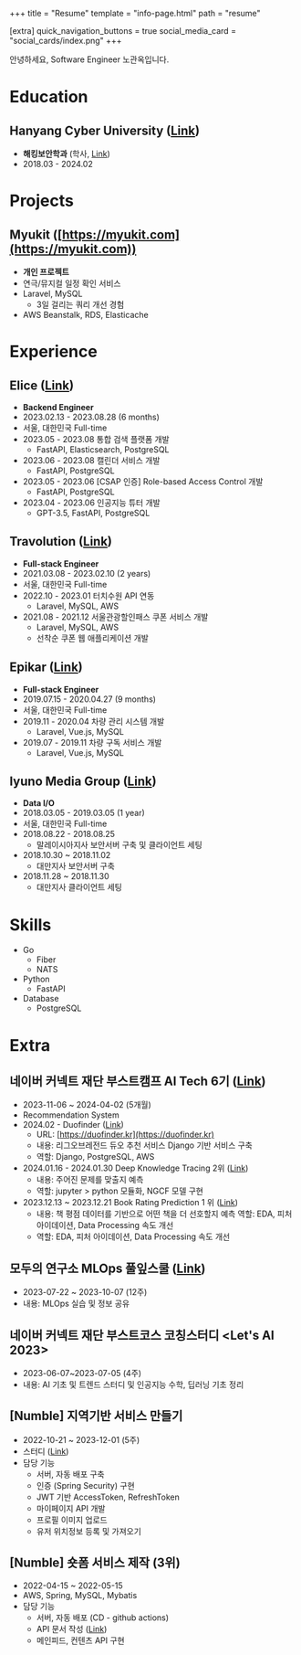 +++
title = "Resume"
template = "info-page.html"
path = "resume"

[extra]
quick_navigation_buttons = true
social_media_card = "social_cards/index.png"
+++

안녕하세요, Software Engineer 노관옥입니다.

# Education

## Hanyang Cyber University ([Link](https://www.hycu.ac.kr))

- **해킹보안학과** (학사, [Link](https://www.hycu.ac.kr/user/maSnEx/goMain/30043/index.do))
- 2018.03 - 2024.02

# Projects

## Myukit ([https://myukit.com](https://myukit.com))

- **개인 프로젝트**
- 연극/뮤지컬 일정 확인 서비스
- Laravel, MySQL
    - 3일 걸리는 쿼리 개선 경험
- AWS Beanstalk, RDS, Elasticache

# Experience

## Elice ([Link](https://elice.io))

- **Backend Engineer**
- 2023.02.13 - 2023.08.28 (6 months)
- 서울, 대한민국 Full-time
- 2023.05 - 2023.08 통합 검색 플랫폼 개발
    - FastAPI, Elasticsearch, PostgreSQL
- 2023.06 - 2023.08 캘린더 서비스 개발
    - FastAPI, PostgreSQL
- 2023.05 - 2023.06 [CSAP 인증] Role-based Access Control 개발
    - FastAPI, PostgreSQL
- 2023.04 - 2023.06 인공지능 튜터 개발
    - GPT-3.5, FastAPI, PostgreSQL


## Travolution ([Link](https://travolution.co.kr))

- **Full-stack Engineer**
- 2021.03.08 - 2023.02.10 (2 years)
- 서울, 대한민국 Full-time
- 2022.10 - 2023.01 터치수원 API 연동
    - Laravel, MySQL, AWS
- 2021.08 - 2021.12 서울관광할인패스 쿠폰 서비스 개발
    - Laravel, MySQL, AWS
    - 선착순 쿠폰 웹 애플리케이션 개발

## Epikar ([Link](https://epikar.com))

- **Full-stack Engineer**
- 2019.07.15 - 2020.04.27 (9 months)
- 서울, 대한민국 Full-time
- 2019.11 - 2020.04 차량 관리 시스템 개발
    - Laravel, Vue.js, MySQL
- 2019.07 - 2019.11 차량 구독 서비스 개발
    - Laravel, Vue.js, MySQL

## Iyuno Media Group ([Link](https://iyuno.com))

- **Data I/O**
- 2018.03.05 - 2019.03.05 (1 year)
- 서울, 대한민국 Full-time
- 2018.08.22 - 2018.08.25
    - 말레이시아지사 보안서버 구축 및 클라이언트 세팅
- 2018.10.30 ~ 2018.11.02
    - 대만지사 보안서버 구축
- 2018.11.28 ~ 2018.11.30
    - 대만지사 클라이언트 세팅


# Skills

- Go
    - Fiber
    - NATS
- Python
    - FastAPI
- Database
    - PostgreSQL

# Extra

## 네이버 커넥트 재단 부스트캠프 AI Tech 6기 ([Link](https://boostcamp.connect.or.kr/))

- 2023-11-06 ~ 2024-04-02 (5개월)
- Recommendation System
- 2024.02 - Duofinder ([Link](https://kwanok.craft.me/duofinder))
    - URL: [https://duofinder.kr](https://duofinder.kr)
    - 내용: 리그오브레전드 듀오 추천 서비스 Django 기반 서비스 구축
    - 역할: Django, PostgreSQL, AWS
- 2024.01.16 - 2024.01.30 Deep Knowledge Tracing 2위 ([Link](https://github.com/boostcampaitech6/level2-dkt-recsys-05))
    - 내용: 주어진 문제를 맞출지 예측
    - 역할: jupyter > python 모듈화, NGCF 모델 구현
- 2023.12.13 ~ 2023.12.21 Book Rating Prediction 1 위 ([Link](https://github.com/boostcampaitech6/level1-bookratingprediction-recsys-06))
    - 내용: 책 평점 데이터를 기반으로 어떤 책을 더 선호할지 예측 역할: EDA, 피처 아이데이션, Data Processing 속도 개선
    - 역할: EDA, 피처 아이데이션, Data Processing 속도 개선


## 모두의 연구소 MLOps 풀잎스쿨 ([Link](https://modulabs.co.kr/product/flip2208-12421-2023-06-25-090027/))

- 2023-07-22 ~ 2023-10-07 (12주)
- 내용: MLOps 실습 및 정보 공유

## 네이버 커넥트 재단 부스트코스 코칭스터디 <Let's AI 2023>

- 2023-06-07~2023-07-05 (4주)
- 내용: AI 기초 및 트렌드 스터디 및 인공지능 수학, 딥러닝 기초 정리

## [Numble] 지역기반 서비스 만들기

- 2022-10-21 ~ 2023-12-01 (5주)
- 스터디 ([Link](https://github.com/kwanok/spatial-query-study))
- 담당 기능
    - 서버, 자동 배포 구축
    - 인증 (Spring Security) 구현
    - JWT 기반 AccessToken, RefreshToken
    - 마이페이지 API 개발
    - 프로필 이미지 업로드
    - 유저 위치정보 등록 및 가져오기

## [Numble] 숏폼 서비스 제작 (3위)
- 2022-04-15 ~ 2022-05-15
- AWS, Spring, MySQL, Mybatis
- 담당 기능
    - 서버, 자동 배포 (CD - github actions)
    - API 문서 작성 ([Link](https://www.notion.so/cloq/API-Docs-72a82dce5db543ea9ce0ac546b433d9e?pvs=4))
    - 메인피드, 컨텐츠 API 구현